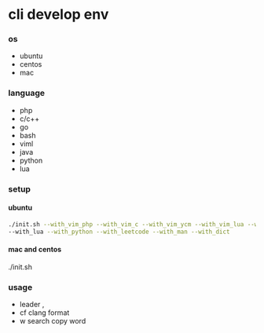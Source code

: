 # cli develop env
### os
* ubuntu
* centos
* mac
### language
- php
- c/c++
- go
- bash
- viml
- java
- python
- lua
### setup
#### ubuntu
 ```bash
 ./init.sh --with_vim_php --with_vim_c --with_vim_ycm --with_vim_lua --with_vim_go --with_java \
--with_lua --with_python --with_leetcode --with_man --with_dict
 ```
#### mac and centos
./init.sh

### usage
* leader  ,
* <Leader>cf  clang format
* <Leader>w   search copy word
